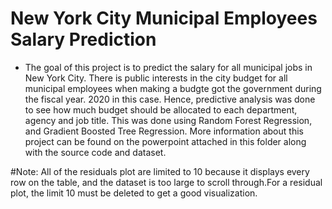 # New York City Municipal Employees Salary Prediction
- The goal of this project is to predict the salary for all municipal jobs in New York City.
  There is public interests in the city budget for all municipal employees when making a budgte got the government during the fiscal year. 2020 in this case.
  Hence, predictive analysis was done to see how much budget should be allocated to each department, agency and job title. This was done
  using Random Forest Regression, and Gradient Boosted Tree Regression. More information about this project can be found on the powerpoint attached in this folder
  along with the source code and dataset.

#Note: All of the residuals plot are limited to 10 because it displays every row on the table, and the dataset is too large to scroll through.For a residual plot, the limit 10 must be deleted to get a good visualization.
